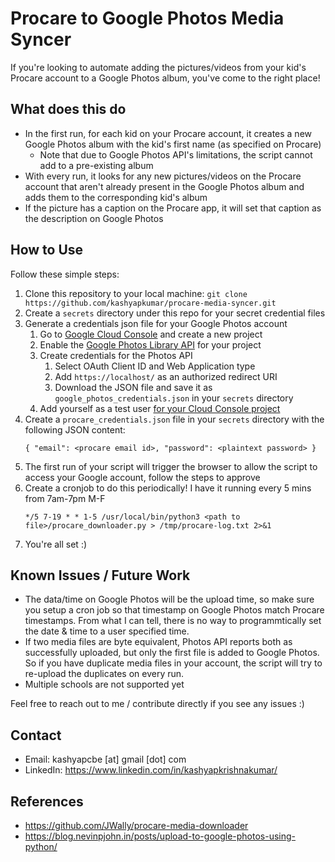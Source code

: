 # Procare to Google Photos Media Syncer

If you're looking to automate adding the pictures/videos from your kid's Procare account to a Google Photos album, you've come to the right place!

## What does this do

* In the first run, for each kid on your Procare account, it creates a new Google Photos album with the kid's first name (as specified on Procare)
  * Note that due to Google Photos API's limitations, the script cannot add to a pre-existing album
* With every run, it looks for any new pictures/videos on the Procare account that aren't already present in the Google Photos album and adds them to the corresponding kid's album
* If the picture has a caption on the Procare app, it will set that caption as the description on Google Photos

## How to Use

Follow these simple steps:

  1. Clone this repository to your local machine: `git clone https://github.com/kashyapkumar/procare-media-syncer.git`
  2. Create a `secrets` directory under this repo for your secret credential files
  3. Generate a credentials json file for your Google Photos account
     1. Go to [Google Cloud Console](https://console.cloud.google.com/) and create a new project
     2. Enable the [Google Photos Library API](https://console.cloud.google.com/marketplace/product/google/photoslibrary.googleapis.com) for your project
     3. Create credentials for the Photos API
         1. Select OAuth Client ID and Web Application type
         2. Add `https://localhost/` as an authorized redirect URI
         3. Download the JSON file and save it as `google_photos_credentials.json` in your `secrets` directory
     4. Add yourself as a test user [for your Cloud Console project](https://console.cloud.google.com/auth/audience)
  4. Create a `procare_credentials.json` file in your `secrets` directory with the following JSON content:
      ```
      { "email": <procare email id>, "password": <plaintext password> }
      ```
  5. The first run of your script will trigger the browser to allow the script to access your Google account, follow the steps to approve
  6. Create a cronjob to do this periodically! I have it running every 5 mins from 7am-7pm M-F
      ```
      */5 7-19 * * 1-5 /usr/local/bin/python3 <path to file>/procare_downloader.py > /tmp/procare-log.txt 2>&1
      ```
  7. You're all set :)

## Known Issues / Future Work
* The data/time on Google Photos will be the upload time, so make sure you setup a cron job so that timestamp on Google Photos match Procare timestamps.
  From what I can tell, there is no way to programmtically set the date & time to a user specified time.
* If two media files are byte equivalent, Photos API reports both as successfully uploaded, but only the first file is added to Google Photos.
  So if you have duplicate media files in your account, the script will try to re-upload the duplicates on every run.
* Multiple schools are not supported yet

Feel free to reach out to me / contribute directly if you see any issues :)

## Contact
* Email: kashyapcbe [at] gmail [dot] com
* LinkedIn: https://www.linkedin.com/in/kashyapkrishnakumar/

## References
* https://github.com/JWally/procare-media-downloader
* https://blog.nevinpjohn.in/posts/upload-to-google-photos-using-python/
